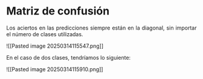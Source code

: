 # Matriz de confusión

<p align="justify">Los aciertos en las predicciones siempre están en la diagonal, sin importar el  número de clases utilizadas. </p>
![[Pasted image 20250314115547.png]]

En el caso de dos clases, tendríamos lo siguiente: 

![[Pasted image 20250314115910.png]]
